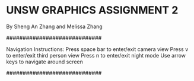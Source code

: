 # UNSW GRAPHICS ASSIGNMENT 2
By Sheng An Zhang and Melissa Zhang

#############################

Navigation Instructions: 
Press space bar to enter/exit camera view
Press v to enter/exit third person view
Press n to enter/exit night mode
Use arrow keys to navigate around screen

#############################
